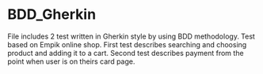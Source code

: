 # BDD_Gherkin

File includes 2 test written in Gherkin style by using BDD methodology.
Test based on Empik online shop.
First test describes searching and choosing product and adding it to a cart.
Second test describes payment from the point when user is on theirs card page.

